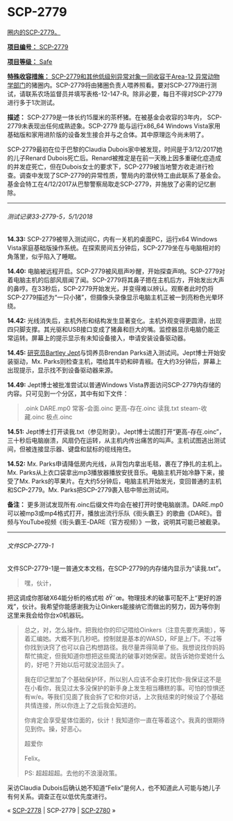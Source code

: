 # SCP-2779
                        


<a shape='rect' href='http://scp-wiki.wdfiles.com/local--files/scp-2779/piglet-1.jpg' target='_blank' />

圈内的SCP-2779。



**项目编号：** SCP-2779

**项目等级：** Safe

**特殊收容措施：** SCP-2779和其他低级别异常对象一同收容于[Area-12 异常动物学部门](/scp-2584)的猪圈内。SCP-2779将由猪圈负责人喂养照看。要对SCP-2779进行测试，请联系农场监督员并填写表格-12-147-R。除非必要，每日不得对SCP-2779进行多于1次测试。

**描述：** SCP-2779是一体长约15厘米的茶杯猪。在被基金会收容的3年内， SCP-2779未表现出任何成熟迹象。SCP-2779 能与运行x86_64 Windows Vista家用基础版和家用进阶版的设备发生接合并与之合体。其中原理迄今尚未明了。

SCP-2779最初在位于巴黎的Claudia Dubois家中被发现，时间是于3/12/2017她的儿子Renard Dubois死亡后。Renard被推定是在前一天晚上因多重硬化症造成的并发症死亡，但在Dubois女士的要求下，SCP-2779被当地警方收走进行检查。调查中发现了SCP-2779的异常性质，警局内的潜伏特工由此联系了基金会。基金会特工在4/12/2017从巴黎警察局取走SCP-2779，并施放了必需的记忆删除。


---

###### 测试记录33-2779-5，5/1/2018

**14.33:**  SCP-2779被带入测试间C，内有一关机的桌面PC，运行x64 Windows Vista家庭基础版操作系统。在探索房间五分钟后，SCP-2779坐在与电脑相对的角落里，似乎陷入了睡眠。

**14.40:**  电脑被远程开启。SCP-2779被风扇声吵醒，开始探查声响。SCP-2779对着电脑主机的后部风扇闻了闻。SCP-2779将其鼻子摁在主机后方，开始发出大声的鼻哼。在33秒后，SCP-2779开始发光，并变得难以辨认。观察者此时仍将SCP-2779描述为“一只小猪”，但摄像头录像显示电脑主机正被一到亮粉色光晕环绕。

**14.42:**  光线消失后，主机外形和结构发生显著变化。主机外观变得更圆滑，出现四只脚支撑。其光驱和USB接口变成了猪鼻和巨大的嘴。监控器显示电脑仍能正常运转。屏幕上的提示显示有未知设备接入，申请安装设备驱动器。

**14.45:**  [研究员Bartley Jept](/scp-2282)与饲养员Brendan Parks进入测试间。Jept博士开始安装驱动，Mx. Parks则检查主机，喂给其牛奶和碎青椒。在大约3分钟后，屏幕上出现提示，显示找不到设备驱动器来源。

**14.49:**  Jept博士被批准尝试以普通Windows Vista界面访问SCP-2779内存储的内容。只可见到一个分区，其中有如下文件：


> .oink
DARE.mp0
常客-会面.oinc
更高-存在.oinc
读我.txt
steam-收藏.oinc
极点.oinc
> 

**14.51:**  Jept博士打开读我.txt（参见附录）。Jept博士试图打开“更高-存在.oinc”，三十秒后电脑崩溃，风扇仍在运转，从主机内传出痛苦的叫声。主机试图逃出测试间，但被连接显示器、键盘和鼠标的缆线拖住。

**14.52:**  Mx. Parks申请降低房内光线，从背包内拿出毛毯，裹在了挣扎的主机上。Mx. Parks从上衣口袋拿出mp3播放器播放安抚音乐。电脑主机开始冷静下来，接受了Mx. Parks的苹果片。在大约5分钟后，电脑主机开始发光，变回普通的主机和SCP-2779。Mx. Parks把SCP-2779裹入毯中带出测试间。

**备注：** 更多测试发现所有.oinc后缀文件均会在被打开时使电脑崩溃。DARE.mp0可以被mp3或mp4格式打开，播放出流行乐队《街头霸王》的歌曲《DARE》。音频与YouTube视频《街头霸王-DARE（官方视频）》一致，说明其可能已被截录。


---

###### 文件SCP-2779-1

文件SCP-2779-1是一普通文本文档，在SCP-2779的内存储内显示为“读我.txt”。


> 嘿，伙计，

把这调成你那破X64能分析的格式啦 ðŸ˜œ。物理技术的破事可配不上“更好的游戏”，伙计。我希望你能感谢我为让Oinkers能接纳它而做出的努力，因为等你到这里来我会给你台x0机器玩。
> 
> 总之，对，怎么操作。把我给你的印记喂给Oinkers（注意先要充满能），等着汇编她。大概不到几秒吧。控制就是基本的WASD，RF是上/下。不过等你找到诀窍了也可以自己构想路径。我尽量弄得简单了些。我想说找你妈妈帮忙搞定，但我知道你想把这些魔法的破事对她保密。就告诉她你爱她什么的，好吧？开始以后可就没法回头了。
> 
> 我在印记里加了个基础保护环，所以别人应该不会来打扰你-我保证这不是在小看你，我见过太多没保护的新手身上发生相当糟糕的事。可怕的惊惧还有w/e。等我们见面了我会拆了它和你对话，上次我结束的时候设了个基础共情连接，所以你连上了之后我会知道的。
> 
> 你肯定会享受星体位面的，伙计！我知道你一直在等着这个。我真的很期待见到你。操，好恶心。
> 
> 超爱你
> 
> Felix。
> 
> PS: 超超超超。去他的不浪漫政策。
> 

采访Claudia Dubois后确认她不知道“Felix”是何人，也不知道此人可能与她儿子有何关系。调查正在以低优先度进行。



« <a shape='rect' class='newpage' href='/scp-2778'>SCP-2778</a> | SCP-2779 | [SCP-2780](/scp-2780) »





                    